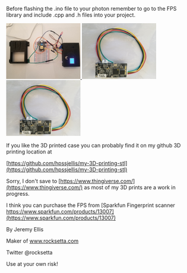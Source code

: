 

Before flashing the .ino file to your photon remember to go to the FPS library and include  .cpp and .h files into your project.


<a href="url"> <img src="fps-image.jpg" width="200px" > </a> 
<a href="url"> <img src="fps-image2.jpg" width="200px" > </a> 
<a href="url"> <img src="fps-image2.jpg" width="200px" > </a> 

If you like the 3D printed case you can probably find it on my github 3D printing location at

[https://github.com/hpssjellis/my-3D-printing-stl](https://github.com/hpssjellis/my-3D-printing-stl)

Sorry, I don't save to [https://www.thingiverse.com/](https://www.thingiverse.com/) as most of my 3D prints are a work in progress.



I think you can purchase the FPS from [Sparkfun Fingerprint scanner https://www.sparkfun.com/products/13007](https://www.sparkfun.com/products/13007)






By Jeremy Ellis




Maker of www.rocksetta.com



Twitter
@rocksetta


Use at your own risk!

